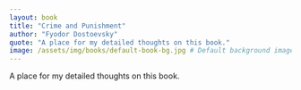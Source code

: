 ```yaml
---
layout: book
title: "Crime and Punishment"
author: "Fyodor Dostoevsky"
quote: "A place for my detailed thoughts on this book."
image: /assets/img/books/default-book-bg.jpg # Default background image
---
```


A place for my detailed thoughts on this book.
